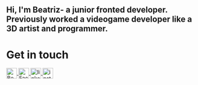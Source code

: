 ## Hi, I'm Beatriz- a junior fronted developer. Previously worked a videogame developer like a 3D artist and programmer. 

<!--
**BeatrizMLS/BeatrizMLS** is a ✨ _special_ ✨ repository because its `README.md` (this file) appears on your GitHub profile.

Here are some ideas to get you started:

- 🔭 I’m currently working on ...
- 🌱 I’m currently learning ...
- 👯 I’m looking to collaborate on ...
- 🤔 I’m looking for help with ...
- 💬 Ask me about ...
- 📫 How to reach me: ...
- 😄 Pronouns: ...
- ⚡ Fun fact: ...
-->
# Get in touch
 <p align="left">
  <a href="https://www.behance.net/beatrizleones" target="blank" style="{margin: 0 20px;} :hover {background: yellow}">
    <img align="center" src="https://simpleicons.org/icons/behance.svg" alt="Behance - Beatriz Leones" height="28px" width="28px" />
  </a>
  <a href="#" target="blank" style="{margin: 0 20px;} :hover {background: yellow}">
    <img align="center" src="https://simpleicons.org/icons/facebook.svg" alt="Facebook - Beatriz Leones" height="28px" width="28px" />
  </a>
  <a href="https://www.linkedin.com/in/beatrizleones/" target="blank" style="{margin: 0 20px;} :hover {background: yellow}">
    <img align="center" src="https://simpleicons.org/icons/linkedin.svg" alt="linkedin - Beatriz Leones" height="28px" width="28px" />
  </a>
 <a href="#" target="blank" style="{margin: 0 20px;} :hover {background: yellow}">
    <img align="center" src="https://simpleicons.org/icons/instagram.svg" alt="instagram - Beatriz Leones" height="28px" width="28px" />
  </a>
</p>
